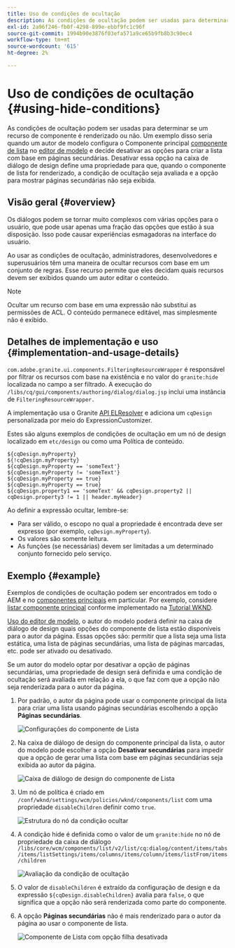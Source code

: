 ```yaml
---
title: Uso de condições de ocultação
description: As condições de ocultação podem ser usadas para determinar se um recurso de componente é renderizado ou não.
exl-id: 2a96f246-fb0f-4298-899e-ebbf9fc1c96f
source-git-commit: 1994b90e3876f03efa571a9ce65b9fb8b3c90ec4
workflow-type: tm+mt
source-wordcount: '615'
ht-degree: 2%

---
```


# Uso de condições de ocultação {#using-hide-conditions}

As condições de ocultação podem ser usadas para determinar se um recurso de componente é renderizado ou não. Um exemplo disso seria quando um autor de modelo configura o Componente principal [componente de lista](https://experienceleague.adobe.com/docs/experience-manager-core-components/using/components/list.html) no [editor de modelo](/help/sites-cloud/authoring/features/templates.md) e decide desativar as opções para criar a lista com base em páginas secundárias. Desativar essa opção na caixa de diálogo de design define uma propriedade para que, quando o componente de lista for renderizado, a condição de ocultação seja avaliada e a opção para mostrar páginas secundárias não seja exibida.

## Visão geral {#overview}

Os diálogos podem se tornar muito complexos com várias opções para o usuário, que pode usar apenas uma fração das opções que estão à sua disposição. Isso pode causar experiências esmagadoras na interface do usuário.

Ao usar as condições de ocultação, administradores, desenvolvedores e superusuários têm uma maneira de ocultar recursos com base em um conjunto de regras. Esse recurso permite que eles decidam quais recursos devem ser exibidos quando um autor editar o conteúdo.

>[!NOTE]
>
>Ocultar um recurso com base em uma expressão não substitui as permissões de ACL. O conteúdo permanece editável, mas simplesmente não é exibido.

## Detalhes de implementação e uso {#implementation-and-usage-details}

`com.adobe.granite.ui.components.FilteringResourceWrapper` é responsável por filtrar os recursos com base na existência e no valor do `granite:hide` localizada no campo a ser filtrado. A execução do `/libs/cq/gui/components/authoring/dialog/dialog.jsp` inclui uma instância de `FilteringResourceWrapper.`

A implementação usa o Granite [API ELResolver](https://helpx.adobe.com/experience-manager/6-5/sites/developing/using/reference-materials/granite-ui/api/jcr_root/libs/granite/ui/docs/server/el.html) e adiciona um `cqDesign` personalizada por meio do ExpressionCustomizer.

Estes são alguns exemplos de condições de ocultação em um nó de design localizado em `etc/design` ou como uma Política de conteúdo.

```
${cqDesign.myProperty}
${!cqDesign.myProperty}
${cqDesign.myProperty == 'someText'}
${cqDesign.myProperty != 'someText'}
${cqDesign.myProperty == true}
${cqDesign.myProperty == true}
${cqDesign.property1 == 'someText' && cqDesign.property2 || cqDesign.property3 != 1 || header.myHeader}
```

Ao definir a expressão ocultar, lembre-se:

* Para ser válido, o escopo no qual a propriedade é encontrada deve ser expresso (por exemplo, `cqDesign.myProperty`).
* Os valores são somente leitura.
* As funções (se necessárias) devem ser limitadas a um determinado conjunto fornecido pelo serviço.

## Exemplo {#example}

Exemplos de condições de ocultação podem ser encontrados em todo o AEM e no [componentes principais](https://experienceleague.adobe.com/docs/experience-manager-core-components/using/introduction.html?lang=pt-BR) em particular. Por exemplo, considere [listar componente principal](https://experienceleague.adobe.com/docs/experience-manager-core-components/using/components/list.html) conforme implementado na [Tutorial WKND](/help/implementing/developing/introduction/develop-wknd-tutorial.md).

[Uso do editor de modelo](/help/sites-cloud/authoring/features/templates.md), o autor do modelo poderá definir na caixa de diálogo de design quais opções do componente de lista estão disponíveis para o autor da página. Essas opções são: permitir que a lista seja uma lista estática, uma lista de páginas secundárias, uma lista de páginas marcadas, etc. pode ser ativado ou desativado.

Se um autor do modelo optar por desativar a opção de páginas secundárias, uma propriedade de design será definida e uma condição de ocultação será avaliada em relação a ela, o que faz com que a opção não seja renderizada para o autor da página.

1. Por padrão, o autor da página pode usar o componente principal da lista para criar uma lista usando páginas secundárias escolhendo a opção **Páginas secundárias**.

   ![Configurações do componente de Lista](assets/hide-conditions-list-settings.png)

1. Na caixa de diálogo de design do componente principal da lista, o autor do modelo pode escolher a opção **Desativar secundárias** para impedir que a opção de gerar uma lista com base em páginas secundárias seja exibida ao autor da página.

   ![Caixa de diálogo de design do componente de Lista](assets/hide-conditions-list-design.png)

1. Um nó de política é criado em `/conf/wknd/settings/wcm/policies/wknd/components/list` com uma propriedade `disableChildren` definir como `true`.

   ![Estrutura do nó da condição ocultar](assets/hide-conditions-node-structure.png)

1. A condição hide é definida como o valor de um `granite:hide` no nó de propriedade da caixa de diálogo `/libs/core/wcm/components/list/v2/list/cq:dialog/content/items/tabs/items/listSettings/items/columns/items/column/items/listFrom/items/children`

   ![Avaliação da condição de ocultação](assets/hide-conditions-evaluation.png)

1. O valor de `disableChildren` é extraído da configuração de design e da expressão `${cqDesign.disableChildren}` avalia para `false`, o que significa que a opção não será renderizada como parte do componente.

1. A opção **Páginas secundárias** não é mais renderizado para o autor da página ao usar o componente de lista.

   ![Componente de Lista com opção filha desativada](assets/hide-conditions-child-disabled.png)
